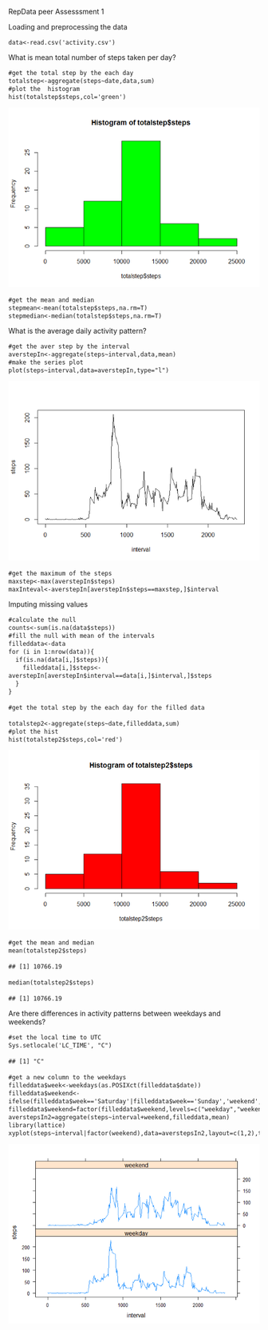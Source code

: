 RepData peer Assesssment 1

Loading and preprocessing the data

    data<-read.csv('activity.csv')

What is mean total number of steps taken per day?

    #get the total step by the each day
    totalstep<-aggregate(steps~date,data,sum)
    #plot the  histogram 
    hist(totalstep$steps,col='green')

![](PA1_files/figure-markdown_strict/unnamed-chunk-2-1.png)  

    #get the mean and median
    stepmean<-mean(totalstep$steps,na.rm=T)
    stepmedian<-median(totalstep$steps,na.rm=T)

What is the average daily activity pattern?

    #get the aver step by the interval
    averstepIn<-aggregate(steps~interval,data,mean)
    #make the series plot
    plot(steps~interval,data=averstepIn,type="l")

![](PA1_files/figure-markdown_strict/unnamed-chunk-3-1.png)  

    #get the maximum of the steps
    maxstep<-max(averstepIn$steps)
    maxInteval<-averstepIn[averstepIn$steps==maxstep,]$interval

Imputing missing values

    #calculate the null 
    counts<-sum(is.na(data$steps))
    #fill the null with mean of the intervals
    filleddata<-data
    for (i in 1:nrow(data)){
      if(is.na(data[i,]$steps)){
        filleddata[i,]$steps<-averstepIn[averstepIn$interval==data[i,]$interval,]$steps
      }
    }

    #get the total step by the each day for the filled data

    totalstep2<-aggregate(steps~date,filleddata,sum)
    #plot the hist
    hist(totalstep2$steps,col='red') 

![](PA1_files/figure-markdown_strict/unnamed-chunk-4-1.png)  

    #get the mean and median
    mean(totalstep2$steps) 

    ## [1] 10766.19

    median(totalstep2$steps)

    ## [1] 10766.19

Are there differences in activity patterns between weekdays and
weekends?

    #set the local time to UTC
    Sys.setlocale('LC_TIME', "C")

    ## [1] "C"

    #get a new column to the weekdays
    filleddata$week<-weekdays(as.POSIXct(filleddata$date))
    filleddata$weekend<-ifelse(filleddata$week=='Saturday'|filleddata$week=='Sunday','weekend','weekday')
    filleddata$weekend=factor(filleddata$weekend,levels=c("weekday","weekend"))
    averstepsIn2=aggregate(steps~interval+weekend,filleddata,mean)
    library(lattice)
    xyplot(steps~interval|factor(weekend),data=averstepsIn2,layout=c(1,2),type="l")

![](PA1_files/figure-markdown_strict/unnamed-chunk-5-1.png)
